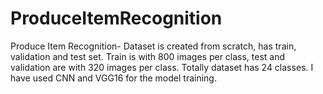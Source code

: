 # ProduceItemRecognition

Produce Item Recognition- Dataset is created from scratch, has train, validation and test set. Train is with 800 images per class, test and validation are with 320 images per class. Totally dataset has 24 classes. I have used CNN and VGG16 for the model training. 
